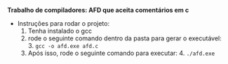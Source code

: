 **Trabalho de compiladores: AFD que aceita comentários em c**

 - Instruções para rodar o projeto:
	 1. Tenha instalado o gcc
	 2. rode o seguinte comando dentro da pasta para gerar o executável:
		 3. `gcc -o afd.exe afd.c`
	 3. Após isso, rode o seguinte comando para executar:
		 4. `./afd.exe`
